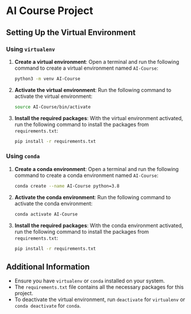 # AI Course Project

## Setting Up the Virtual Environment

### Using `virtualenv`

1. **Create a virtual environment**:
   Open a terminal and run the following command to create a virtual environment named `AI-Course`:

   ```bash
   python3 -m venv AI-Course
   ```

2. **Activate the virtual environment**:
   Run the following command to activate the virtual environment:

   ```bash
   source AI-Course/bin/activate
   ```

3. **Install the required packages**:
   With the virtual environment activated, run the following command to install the packages from `requirements.txt`:

   ```bash
   pip install -r requirements.txt
   ```

### Using `conda`

1. **Create a conda environment**:
   Open a terminal and run the following command to create a conda environment named `AI-Course`:

   ```bash
   conda create --name AI-Course python=3.8
   ```

2. **Activate the conda environment**:
   Run the following command to activate the conda environment:

   ```bash
   conda activate AI-Course
   ```

3. **Install the required packages**:
   With the conda environment activated, run the following command to install the packages from `requirements.txt`:

   ```bash
   pip install -r requirements.txt
   ```

## Additional Information

- Ensure you have `virtualenv` or `conda` installed on your system.
- The `requirements.txt` file contains all the necessary packages for this project.
- To deactivate the virtual environment, run `deactivate` for `virtualenv` or `conda deactivate` for `conda`.
